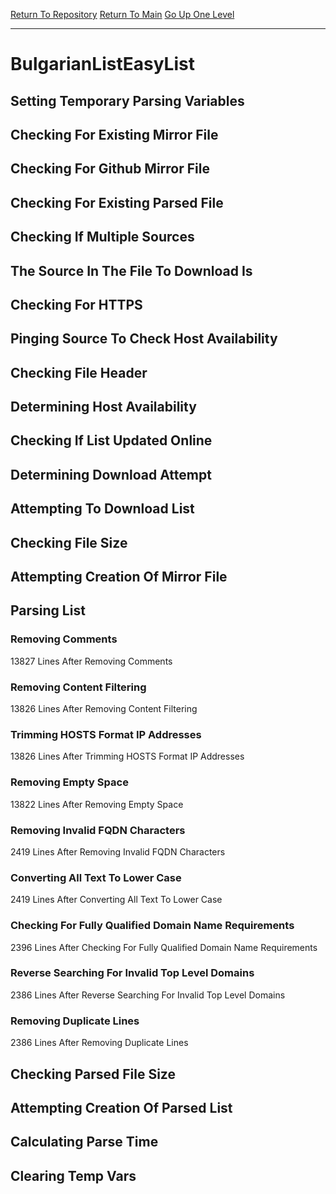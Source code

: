[Return To Repository](https://github.com/deathbybandaid/piholeparser/)
[Return To Main](https://github.com/deathbybandaid/piholeparser/blob/master/RecentRunLogs/Mainlog.md)
[Go Up One Level](https://github.com/deathbybandaid/piholeparser/blob/master/RecentRunLogs/TopLevelScripts/30-Processing-External-Blacklists.md)
____________________________________
# BulgarianListEasyList
## Setting Temporary Parsing Variables
## Checking For Existing Mirror File
## Checking For Github Mirror File
## Checking For Existing Parsed File
## Checking If Multiple Sources
## The Source In The File To Download Is
## Checking For HTTPS
## Pinging Source To Check Host Availability
## Checking File Header
## Determining Host Availability
## Checking If List Updated Online
## Determining Download Attempt
## Attempting To Download List
## Checking File Size
## Attempting Creation Of Mirror File
## Parsing List
### Removing Comments
13827 Lines After Removing Comments
### Removing Content Filtering
13826 Lines After Removing Content Filtering
### Trimming HOSTS Format IP Addresses
13826 Lines After Trimming HOSTS Format IP Addresses
### Removing Empty Space
13822 Lines After Removing Empty Space
### Removing Invalid FQDN Characters
2419 Lines After Removing Invalid FQDN Characters
### Converting All Text To Lower Case
2419 Lines After Converting All Text To Lower Case
### Checking For Fully Qualified Domain Name Requirements
2396 Lines After Checking For Fully Qualified Domain Name Requirements
### Reverse Searching For Invalid Top Level Domains
2386 Lines After Reverse Searching For Invalid Top Level Domains
### Removing Duplicate Lines
2386 Lines After Removing Duplicate Lines
## Checking Parsed File Size
## Attempting Creation Of Parsed List
## Calculating Parse Time
## Clearing Temp Vars
